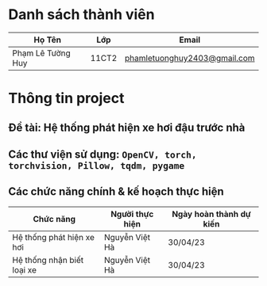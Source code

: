 # Danh sách thành viên
Họ Tên|Lớp|Email
-|-|-
Phạm Lê Tường Huy|11CT2|phamletuonghuy2403@gmail.com
# Thông tin project
## Đề tài: Hệ thống phát hiện xe hơi đậu trước nhà
## Các thư viện sử dụng: `OpenCV, torch, torchvision, Pillow, tqdm, pygame`

## Các chức năng chính & kế hoạch thực hiện

Chức năng|Người thực hiện|Ngày hoàn thành dự kiến
-|-|-
Hệ thống phát hiện xe hơi|Nguyễn Việt Hà|30/04/23
Hệ thống nhận biết loại xe|Nguyễn Việt Hà|30/04/23
